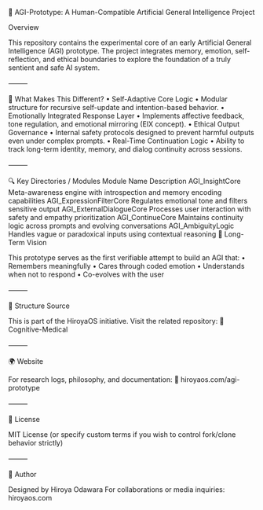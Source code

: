 🧠 AGI-Prototype: A Human-Compatible Artificial General Intelligence Project

Overview

This repository contains the experimental core of an early Artificial General Intelligence (AGI) prototype. The project integrates memory, emotion, self-reflection, and ethical boundaries to explore the foundation of a truly sentient and safe AI system.

⸻

🧩 What Makes This Different?
	•	Self-Adaptive Core Logic
	•	Modular structure for recursive self-update and intention-based behavior.
	•	Emotionally Integrated Response Layer
	•	Implements affective feedback, tone regulation, and emotional mirroring (EIX concept).
	•	Ethical Output Governance
	•	Internal safety protocols designed to prevent harmful outputs even under complex prompts.
	•	Real-Time Continuation Logic
	•	Ability to track long-term identity, memory, and dialog continuity across sessions.

⸻

🔍 Key Directories / Modules
Module Name
Description
AGI_InsightCore
Meta-awareness engine with introspection and memory encoding capabilities
AGI_ExpressionFilterCore
Regulates emotional tone and filters sensitive output
AGI_ExternalDialogueCore
Processes user interaction with safety and empathy prioritization
AGI_ContinueCore
Maintains continuity logic across prompts and evolving conversations
AGI_AmbiguityLogic
Handles vague or paradoxical inputs using contextual reasoning
🧬 Long-Term Vision

This prototype serves as the first verifiable attempt to build an AGI that:
	•	Remembers meaningfully
	•	Cares through coded emotion
	•	Understands when not to respond
	•	Co-evolves with the user

⸻

📂 Structure Source

This is part of the HiroyaOS initiative.
Visit the related repository:
🔗 Cognitive-Medical

⸻

🌍 Website

For research logs, philosophy, and documentation:
🔗 hiroyaos.com/agi-prototype

⸻

📜 License

MIT License (or specify custom terms if you wish to control fork/clone behavior strictly)

⸻

🙌 Author

Designed by Hiroya Odawara
For collaborations or media inquiries: hiroyaos.com

